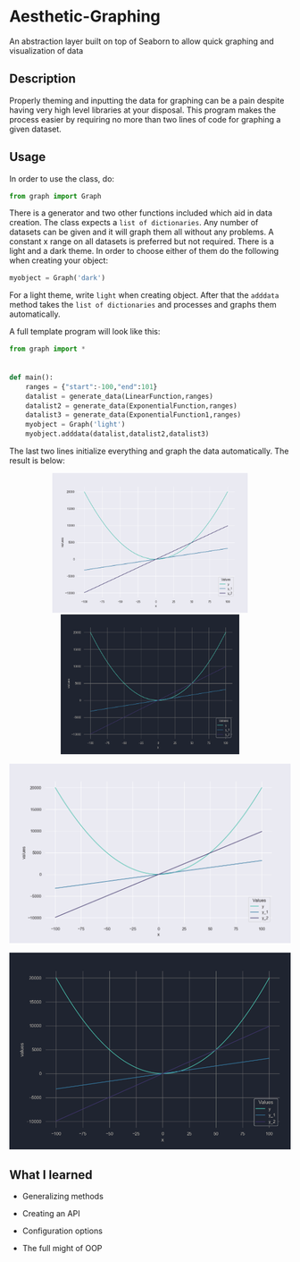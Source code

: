 # Aesthetic-Graphing
An abstraction layer built on top of Seaborn to allow quick graphing and visualization of data

## Description
Properly theming and inputting the data for graphing can be a pain despite having very high level libraries at your disposal. This program makes the process easier by requiring no more than two lines of code for graphing a given dataset. 

## Usage
In order to use the class, do:
```python
from graph import Graph
```
There is a generator and two other functions included which aid in data creation. The class expects a `list of dictionaries`. Any number of datasets can be given and it will graph them all without any problems. A constant x range on all datasets is preferred but not required. There is a light and a dark theme. In order to choose either of them do the following when creating your object:
```python
myobject = Graph('dark')
```
For a light theme, write `light` when creating object. After that the `adddata` method takes the `list of dictionaries` and processes and graphs them automatically.

A full template program will look like this:

```python
from graph import *


def main():
	ranges = {"start":-100,"end":101}
	datalist = generate_data(LinearFunction,ranges)
	datalist2 = generate_data(ExponentialFunction,ranges)
	datalist3 = generate_data(ExponentialFunction1,ranges)
 	myobject = Graph('light')
	myobject.adddata(datalist,datalist2,datalist3)

```
The last two lines initialize everything and graph the data automatically. The result is below:
<p align="center">
  <img src="https://github.com/arkilo/Aesthetic-Graphing/blob/master/assets/one.png" width="350" height="250" title="hover text">
  <img src="https://github.com/arkilo/Aesthetic-Graphing/blob/master/assets/two.png" width="320" height="250 alt="accessibility text">
</p>

![First Picture](https://github.com/arkilo/Aesthetic-Graphing/blob/master/assets/one.png)


![Dark Picture](https://github.com/arkilo/Aesthetic-Graphing/blob/master/assets/two.png)
 

 

## What I learned

 * Generalizing methods

 * Creating an API

 * Configuration options

 * The full might of OOP
